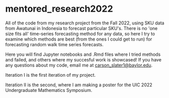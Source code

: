 # mentored_research2022
All of the code from my research project from the Fall 2022, using SKU data from Awatunai in Indonesia to forecast particular SKU's.
There is no 'one size fits all' time-series forecasting method for any data, so here I try to examine which methods are best (from the ones I could get to run) for forecasting random walk time series forecasts.

Here you will find Jupyter notebooks and .Rmd files where I tried methods and failed, and others where my succesful work is showcased! If you have any questions about my code, email me at carson_slater1@baylor.edu.


Iteration I is the first iteration of my project.

Iteration II is the second, where I am making a poster for the UIC 2022 Undergraduate Mathematics Symposium.
